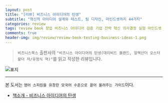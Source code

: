 ```yaml
---  
layout: post  
title: "[리뷰] 비즈니스 아이디어의 탄생"  
subtitle: "혁신적 아이디어 설계와 테스트, 팀 디자인, 마인드셋까지 44가지"  
categories: review  
tags: review book 창업 비즈니스 아이디어 검증 기업 전략 혁신 의사결정 실험 마인드셋 디자인
comments: true  
header-img: img/review/review-book-testing-business-ideas-1.png
---  
```

  
> `비즈니스북스` 출판사의 `"비즈니스 아이디어의 탄생(데이비드 블랜드, 알렉산더 오스터왈더 저/유정식 역)"`를 읽고 작성한 리뷰입니다.  

![표지](https://theorydb.github.io/assets/img/review/review-book-testing-business-ideas-1.png)  

---

본 도서는 `영어 스피킹을 유창한 모국어 수준으로 끌어 올려주는 가이드`이다.


* [책소개 - 비즈니스 아이디어의 탄생](http://www.yes24.com/Product/Goods/91868851)

